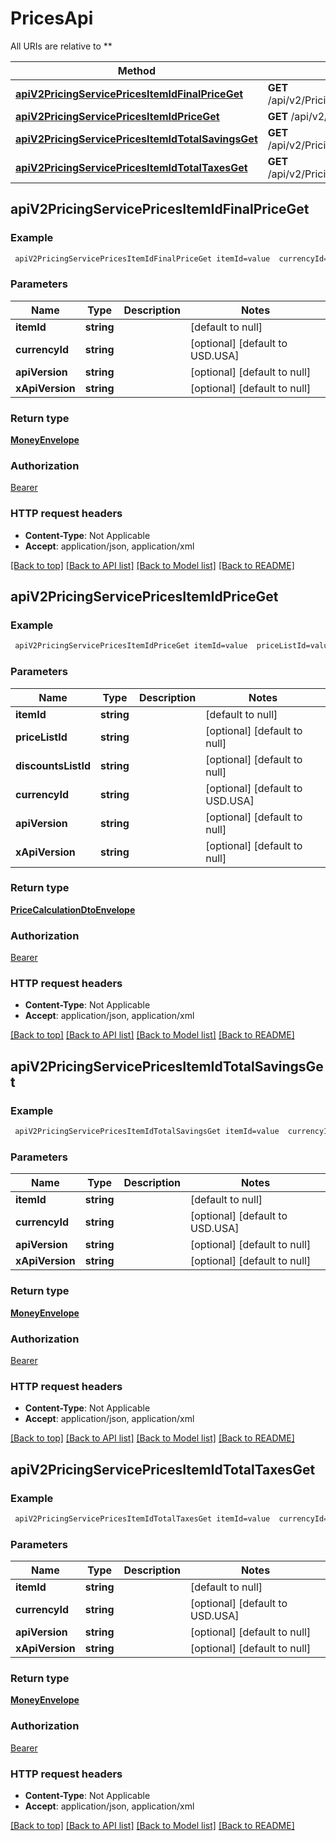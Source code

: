 # PricesApi

All URIs are relative to **

Method | HTTP request | Description
------------- | ------------- | -------------
[**apiV2PricingServicePricesItemIdFinalPriceGet**](PricesApi.md#apiV2PricingServicePricesItemIdFinalPriceGet) | **GET** /api/v2/PricingService/Prices/{itemId}/FinalPrice | 
[**apiV2PricingServicePricesItemIdPriceGet**](PricesApi.md#apiV2PricingServicePricesItemIdPriceGet) | **GET** /api/v2/PricingService/Prices/{itemId}/Price | 
[**apiV2PricingServicePricesItemIdTotalSavingsGet**](PricesApi.md#apiV2PricingServicePricesItemIdTotalSavingsGet) | **GET** /api/v2/PricingService/Prices/{itemId}/TotalSavings | 
[**apiV2PricingServicePricesItemIdTotalTaxesGet**](PricesApi.md#apiV2PricingServicePricesItemIdTotalTaxesGet) | **GET** /api/v2/PricingService/Prices/{itemId}/TotalTaxes | 



## apiV2PricingServicePricesItemIdFinalPriceGet



### Example

```bash
 apiV2PricingServicePricesItemIdFinalPriceGet itemId=value  currencyId=value  api-version=value x-api-version:value
```

### Parameters


Name | Type | Description  | Notes
------------- | ------------- | ------------- | -------------
 **itemId** | **string** |  | [default to null]
 **currencyId** | **string** |  | [optional] [default to USD.USA]
 **apiVersion** | **string** |  | [optional] [default to null]
 **xApiVersion** | **string** |  | [optional] [default to null]

### Return type

[**MoneyEnvelope**](MoneyEnvelope.md)

### Authorization

[Bearer](../README.md#Bearer)

### HTTP request headers

- **Content-Type**: Not Applicable
- **Accept**: application/json, application/xml

[[Back to top]](#) [[Back to API list]](../README.md#documentation-for-api-endpoints) [[Back to Model list]](../README.md#documentation-for-models) [[Back to README]](../README.md)


## apiV2PricingServicePricesItemIdPriceGet



### Example

```bash
 apiV2PricingServicePricesItemIdPriceGet itemId=value  priceListId=value  discountsListId=value  currencyId=value  api-version=value x-api-version:value
```

### Parameters


Name | Type | Description  | Notes
------------- | ------------- | ------------- | -------------
 **itemId** | **string** |  | [default to null]
 **priceListId** | **string** |  | [optional] [default to null]
 **discountsListId** | **string** |  | [optional] [default to null]
 **currencyId** | **string** |  | [optional] [default to USD.USA]
 **apiVersion** | **string** |  | [optional] [default to null]
 **xApiVersion** | **string** |  | [optional] [default to null]

### Return type

[**PriceCalculationDtoEnvelope**](PriceCalculationDtoEnvelope.md)

### Authorization

[Bearer](../README.md#Bearer)

### HTTP request headers

- **Content-Type**: Not Applicable
- **Accept**: application/json, application/xml

[[Back to top]](#) [[Back to API list]](../README.md#documentation-for-api-endpoints) [[Back to Model list]](../README.md#documentation-for-models) [[Back to README]](../README.md)


## apiV2PricingServicePricesItemIdTotalSavingsGet



### Example

```bash
 apiV2PricingServicePricesItemIdTotalSavingsGet itemId=value  currencyId=value  api-version=value x-api-version:value
```

### Parameters


Name | Type | Description  | Notes
------------- | ------------- | ------------- | -------------
 **itemId** | **string** |  | [default to null]
 **currencyId** | **string** |  | [optional] [default to USD.USA]
 **apiVersion** | **string** |  | [optional] [default to null]
 **xApiVersion** | **string** |  | [optional] [default to null]

### Return type

[**MoneyEnvelope**](MoneyEnvelope.md)

### Authorization

[Bearer](../README.md#Bearer)

### HTTP request headers

- **Content-Type**: Not Applicable
- **Accept**: application/json, application/xml

[[Back to top]](#) [[Back to API list]](../README.md#documentation-for-api-endpoints) [[Back to Model list]](../README.md#documentation-for-models) [[Back to README]](../README.md)


## apiV2PricingServicePricesItemIdTotalTaxesGet



### Example

```bash
 apiV2PricingServicePricesItemIdTotalTaxesGet itemId=value  currencyId=value  api-version=value x-api-version:value
```

### Parameters


Name | Type | Description  | Notes
------------- | ------------- | ------------- | -------------
 **itemId** | **string** |  | [default to null]
 **currencyId** | **string** |  | [optional] [default to USD.USA]
 **apiVersion** | **string** |  | [optional] [default to null]
 **xApiVersion** | **string** |  | [optional] [default to null]

### Return type

[**MoneyEnvelope**](MoneyEnvelope.md)

### Authorization

[Bearer](../README.md#Bearer)

### HTTP request headers

- **Content-Type**: Not Applicable
- **Accept**: application/json, application/xml

[[Back to top]](#) [[Back to API list]](../README.md#documentation-for-api-endpoints) [[Back to Model list]](../README.md#documentation-for-models) [[Back to README]](../README.md)

